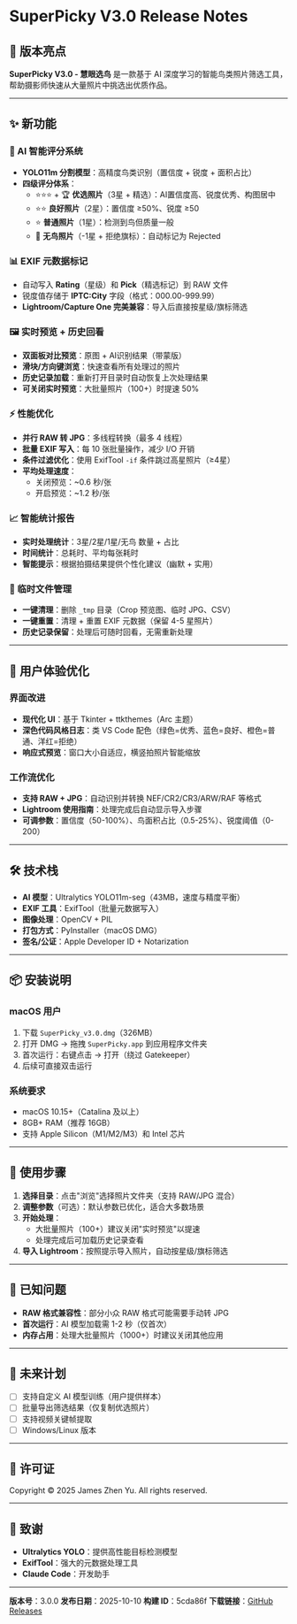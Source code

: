 # SuperPicky V3.0 Release Notes

## 🎉 版本亮点

**SuperPicky V3.0 - 慧眼选鸟** 是一款基于 AI 深度学习的智能鸟类照片筛选工具，帮助摄影师快速从大量照片中挑选出优质作品。

---

## ✨ 新功能

### 🤖 AI 智能评分系统
- **YOLO11m 分割模型**：高精度鸟类识别（置信度 + 锐度 + 面积占比）
- **四级评分体系**：
  - ⭐⭐⭐ + 🏆 **优选照片**（3星 + 精选）：AI置信度高、锐度优秀、构图居中
  - ⭐⭐ **良好照片**（2星）：置信度 ≥50%、锐度 ≥50
  - ⭐ **普通照片**（1星）：检测到鸟但质量一般
  - 🚫 **无鸟照片**（-1星 + 拒绝旗标）：自动标记为 Rejected

### 📊 EXIF 元数据标记
- 自动写入 **Rating**（星级）和 **Pick**（精选标记）到 RAW 文件
- 锐度值存储于 **IPTC:City** 字段（格式：000.00-999.99）
- **Lightroom/Capture One 完美兼容**：导入后直接按星级/旗标筛选

### 🖼️ 实时预览 + 历史回看
- **双面板对比预览**：原图 + AI识别结果（带蒙版）
- **滑块/方向键浏览**：快速查看所有处理过的照片
- **历史记录加载**：重新打开目录时自动恢复上次处理结果
- **可关闭实时预览**：大批量照片（100+）时提速 50%

### ⚡ 性能优化
- **并行 RAW 转 JPG**：多线程转换（最多 4 线程）
- **批量 EXIF 写入**：每 10 张批量操作，减少 I/O 开销
- **条件过滤优化**：使用 ExifTool `-if` 条件跳过高星照片（≥4星）
- **平均处理速度**：
  - 关闭预览：~0.6 秒/张
  - 开启预览：~1.2 秒/张

### 📈 智能统计报告
- **实时处理统计**：3星/2星/1星/无鸟 数量 + 占比
- **时间统计**：总耗时、平均每张耗时
- **智能提示**：根据拍摄结果提供个性化建议（幽默 + 实用）

### 🧹 临时文件管理
- **一键清理**：删除 `_tmp` 目录（Crop 预览图、临时 JPG、CSV）
- **一键重置**：清理 + 重置 EXIF 元数据（保留 4-5 星照片）
- **历史记录保留**：处理后可随时回看，无需重新处理

---

## 🎨 用户体验优化

### 界面改进
- **现代化 UI**：基于 Tkinter + ttkthemes（Arc 主题）
- **深色代码风格日志**：类 VS Code 配色（绿色=优秀、蓝色=良好、橙色=普通、洋红=拒绝）
- **响应式预览**：窗口大小自适应，横竖拍照片智能缩放

### 工作流优化
- **支持 RAW + JPG**：自动识别并转换 NEF/CR2/CR3/ARW/RAF 等格式
- **Lightroom 使用指南**：处理完成后自动显示导入步骤
- **可调参数**：置信度（50-100%）、鸟面积占比（0.5-25%）、锐度阈值（0-200）

---

## 🛠️ 技术栈

- **AI 模型**：Ultralytics YOLO11m-seg（43MB，速度与精度平衡）
- **EXIF 工具**：ExifTool（批量元数据写入）
- **图像处理**：OpenCV + PIL
- **打包方式**：PyInstaller（macOS DMG）
- **签名/公证**：Apple Developer ID + Notarization

---

## 📦 安装说明

### macOS 用户
1. 下载 `SuperPicky_v3.0.dmg`（326MB）
2. 打开 DMG → 拖拽 `SuperPicky.app` 到应用程序文件夹
3. 首次运行：右键点击 → 打开（绕过 Gatekeeper）
4. 后续可直接双击运行

### 系统要求
- macOS 10.15+（Catalina 及以上）
- 8GB+ RAM（推荐 16GB）
- 支持 Apple Silicon（M1/M2/M3）和 Intel 芯片

---

## 📝 使用步骤

1. **选择目录**：点击"浏览"选择照片文件夹（支持 RAW/JPG 混合）
2. **调整参数**（可选）：默认参数已优化，适合大多数场景
3. **开始处理**：
   - 大批量照片（100+）建议关闭"实时预览"以提速
   - 处理完成后可加载历史记录查看
4. **导入 Lightroom**：按照提示导入照片，自动按星级/旗标筛选

---

## 🐛 已知问题

- **RAW 格式兼容性**：部分小众 RAW 格式可能需要手动转 JPG
- **首次运行**：AI 模型加载需 1-2 秒（仅首次）
- **内存占用**：处理大批量照片（1000+）时建议关闭其他应用

---

## 🔮 未来计划

- [ ] 支持自定义 AI 模型训练（用户提供样本）
- [ ] 批量导出筛选结果（仅复制优选照片）
- [ ] 支持视频关键帧提取
- [ ] Windows/Linux 版本

---

## 📄 许可证

Copyright © 2025 James Zhen Yu. All rights reserved.

---

## 🙏 致谢

- **Ultralytics YOLO**：提供高性能目标检测模型
- **ExifTool**：强大的元数据处理工具
- **Claude Code**：开发助手

---

**版本号**：3.0.0
**发布日期**：2025-10-10
**构建 ID**：5cda86f
**下载链接**：[GitHub Releases](https://github.com/jamesphotography/SuperPicky/releases)
